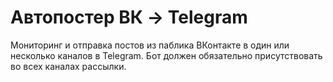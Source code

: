 # Автопостер ВК -> Telegram

Мониторинг и отправка постов из паблика ВКонтакте в один или несколько каналов в Telegram.
Бот должен обязательно присутствовать во всех каналах рассылки.
